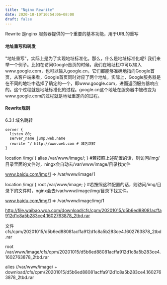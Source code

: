 ```yaml
---
title: "Nginx Rewrite"
date: 2020-10-10T10:54:06+08:00
draft: false
---
```


Rewrite 是nginx 服务器提供的一个重要的基本功能，用于URL的重写


#### 地址重写和转发

"地址重写"，实际上是为了实现地址标准化。那么，什么是地址标准化呢? 我们来举一个例子。比如在访问Google首页的时候，我们在地址栏中可以输入www.google.com，也可以输入google.cn，它们都能够准确地指向Google首页，从客户端来看，Google首页同时对应了两个地址，实际上，Google服务器是在不同的地址中选择了确定的一个，即www.google.com，进而返回服务器响应的。这个过程就是地址标准化的过程。google.cn这个地址在服务器中被改变为www.google.com的过程就是地址重定向的过程。

#### Rewrite规则

6.3.1 域名跳转

```
server {
  listen 80;
  server_name jump.web.name
  rewrite ^/ http://www.web.com # 域名跳转
}
```

location /img/ {
    alias /var/www/image/;
}
#若按照上述配置的话，则访问/img/目录里面的文件时，ningx会自动去/var/www/image/目录找文件

www.baidu.com/img/1  => /var/www/image/1



location /img/ {
    root /var/www/image;
}
#若按照这种配置的话，则访问/img/目录下的文件时，nginx会去/var/www/image/img/目录下找文件。

www.baidu.com/img/1  => /var/www/image/img/1


http://file.waibao.woa.com/download/cfs/cpm/20201015/d5b6ed88081acffa912d1c8a5b283ce4.1602763878_2tbd.rar

文件 cfs/cpm/20201015/d5b6ed88081acffa912d1c8a5b283ce4.1602763878_2tbd.rar

root /var/www/image/cfs/cpm/20201015/d5b6ed88081acffa912d1c8a5b283ce4.1602763878_2tbd.rar

alies //var/www/image/ + download/cfs/cpm/20201015/d5b6ed88081acffa912d1c8a5b283ce4.1602763878_2tbd.rar